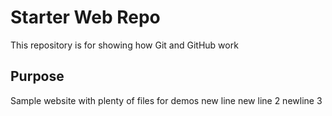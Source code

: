 # Starter Web Repo

This repository is for showing how Git and GitHub work

## Purpose

Sample website with plenty of files for demos
new line
new line 2
newline 3